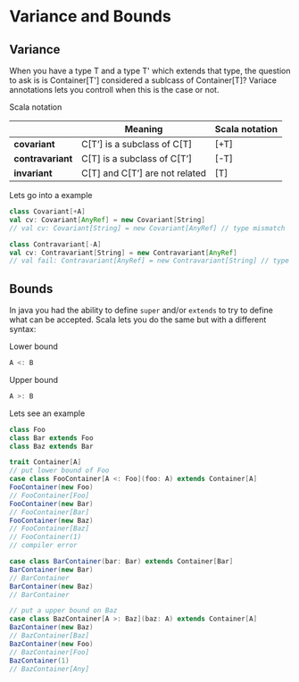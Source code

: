 # Variance and Bounds

## Variance
When you have a type T and a type T' which extends that type, the question to ask is is Container[T'] considered a sublcass of Container[T]?  Variace annotations lets you controll when this is the case or not.

Scala notation

|                   | Meaning              | Scala notation |
| --                | --                             | --   |
| **covariant**     | C[T’] is a subclass of C[T]    | [+T] |
| **contravariant** | C[T] is a subclass of C[T’]    | [-T] |
| **invariant**     | C[T] and C[T’] are not related | [T]  |


Lets go into a example

```scala
class Covariant[+A]
val cv: Covariant[AnyRef] = new Covariant[String]
// val cv: Covariant[String] = new Covariant[AnyRef] // type mismatch

class Contravariant[-A]
val cv: Contravariant[String] = new Contravariant[AnyRef]
// val fail: Contravariant[AnyRef] = new Contravariant[String] // type mismatch
```

## Bounds
In java you had the ability to define `super` and/or `extends` to try to define what can be accepted.  Scala lets you do the same but with a different syntax:

Lower bound
```scala
A <: B
```

Upper bound
```scala
A >: B
```

Lets see an example

```scala
class Foo
class Bar extends Foo
class Baz extends Bar

trait Container[A]
// put lower bound of Foo
case class FooContainer[A <: Foo](foo: A) extends Container[A]
FooContainer(new Foo)
// FooContainer[Foo]
FooContainer(new Bar)
// FooContainer[Bar]
FooContainer(new Baz)
// FooContainer[Baz]
// FooContainer(1)
// compiler error

case class BarContainer(bar: Bar) extends Container[Bar]
BarContainer(new Bar)
// BarContainer
BarContainer(new Baz)
// BarContainer

// put a upper bound on Baz
case class BazContainer[A >: Baz](baz: A) extends Container[A]
BazContainer(new Baz)
// BazContainer[Baz]
BazContainer(new Foo)
// BazContainer[Foo]
BazContainer(1)
// BazContainer[Any]
```
